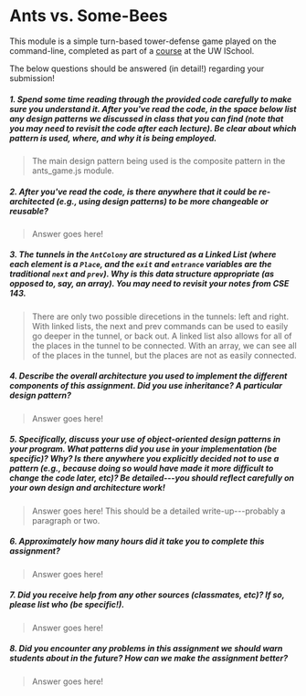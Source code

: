 # Ants vs. Some-Bees

This module is a simple turn-based tower-defense game played on the command-line, completed as part of a [course](http://arch-joelross.rhcloud.com/) at the UW ISchool. 

The below questions should be answered (in detail!) regarding your submission!


##### 1. Spend some time reading through the provided code _carefully_ to make sure you understand it. After you've read the code, in the space below list any _design patterns_ we discussed in class that you can find (note that you may need to revisit the code after each lecture). Be clear about which pattern is used, where, and _why it is being employed_.
> The main design pattern being used is the composite pattern in the ants_game.js module. 


##### 2. After you've read the code, is there anywhere that it could be re-architected (e.g., using design patterns) to be more changeable or reusable? 
> Answer goes here!


##### 3. The tunnels in the `AntColony` are structured as a ___Linked List___ (where each element is a `Place`, and the `exit` and `entrance` variables are the traditional `next` and `prev`). Why is this data structure appropriate (as opposed to, say, an array). _You may need to revisit your notes from CSE 143._
> There are only two possible direcetions in the tunnels: left and right. With linked lists, the next and prev commands can be used to easily go deeper in the tunnel, or back out. A linked list also allows for all of the places in the tunnel to be connected. With an array, we can see all of the places in the tunnel, but the places are not as easily connected. 


##### 4. Describe the overall architecture you used to implement the different components of this assignment. Did you use inheritance? A particular design pattern?
> Answer goes here!


##### 5. Specifically, discuss your use of object-oriented design patterns in your program. What patterns did you use in your implementation (be specific)? Why? Is there anywhere you explicitly decided _not_ to use a pattern (e.g., because doing so would have made it more difficult to change the code later, etc)? Be detailed---you should reflect carefully on your own design and architecture work!
> Answer goes here!
> This should be a detailed write-up---probably a paragraph or two.


##### 6. Approximately how many hours did it take you to complete this assignment? #####
> Answer goes here!


##### 7. Did you receive help from any other sources (classmates, etc)? If so, please list who (be specific!). #####
> Answer goes here!


##### 8. Did you encounter any problems in this assignment we should warn students about in the future? How can we make the assignment better? #####
> Answer goes here!

